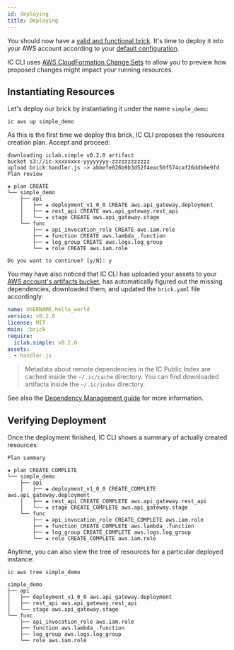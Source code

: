 ```yaml
---
id: deploying
title: Deploying
---
```


You should now have a [valid and functional brick](start-authoring.md).
It's time to deploy it into your AWS account according to your [default
configuration](start-installation.md).

IC CLI uses [AWS CloudFormation Change Sets][aws-changesets] to allow
you to preview how proposed changes might impact your running resources.

## Instantiating Resources

Let's deploy our brick by instantiating it under the name `simple_demo`:

```shell
ic aws up simple_demo
```

As this is the first time we deploy this brick, IC CLI proposes the
resources creation plan. Accept and proceed:

```
downloading iclab.simple v0.2.0 artifact
bucket s3://ic-xxxxxxxx-yyyyyyyy-zzzzzzzzzzzz
upload brick:handler.js -> abbefe026b9b3d52f4eac50f574caf26ddb9e9fd
Plan review

✚ plan CREATE
└── simple_demo
    ├── api
    │   ├── ✚ deployment_v1_0_0 CREATE aws.api_gateway.deployment
    │   ├── ✚ rest_api CREATE aws.api_gateway.rest_api
    │   └── ✚ stage CREATE aws.api_gateway.stage
    └── func
        ├── ✚ api_invocation_role CREATE aws.iam.role
        ├── ✚ function CREATE aws.lambda_.function
        ├── ✚ log_group CREATE aws.logs.log_group
        └── ✚ role CREATE aws.iam.role

Do you want to continue? [y/N]: y
```

You may have also noticed that IC CLI has uploaded your assets to your
[AWS account's artifacts bucket](start-installation.md#configuring-ic-cli),
has automatically figured out the missing dependencies, downloaded them,
and updated the `brick.yaml` file accordingly:

```yaml
name: USERNAME.hello_world
version: v0.1.0
license: MIT
main: :brick
require:
  iclab.simple: v0.2.0
assets:
  - handler.js
```

> Metadata about remote dependencies in the IC Public Index are cached
> inside the `~/.ic/cache` directory. You can find downloaded artifacts
> inside the `~/.ic/index` directory.

See also the [Dependency Management guide](guide-dependencies.md) for
more information.

## Verifying Deployment

Once the deployment finished, IC CLI shows a summary of actually created
resources:

```shell
Plan summary

✚ plan CREATE_COMPLETE
└── simple_demo
    ├── api
    │   ├── ✚ deployment_v1_0_0 CREATE_COMPLETE aws.api_gateway.deployment
    │   ├── ✚ rest_api CREATE_COMPLETE aws.api_gateway.rest_api
    │   └── ✚ stage CREATE_COMPLETE aws.api_gateway.stage
    └── func
        ├── ✚ api_invocation_role CREATE_COMPLETE aws.iam.role
        ├── ✚ function CREATE_COMPLETE aws.lambda_.function
        ├── ✚ log_group CREATE_COMPLETE aws.logs.log_group
        └── ✚ role CREATE_COMPLETE aws.iam.role
```

Anytime, you can also view the tree of resources for a particular
deployed instance:

```shell
ic aws tree simple_demo
```

```shell
simple_demo
├── api
│   ├── deployment_v1_0_0 aws.api_gateway.deployment
│   ├── rest_api aws.api_gateway.rest_api
│   └── stage aws.api_gateway.stage
└── func
    ├── api_invocation_role aws.iam.role
    ├── function aws.lambda_.function
    ├── log_group aws.logs.log_group
    └── role aws.iam.role
```

[aws-changesets]: https://docs.aws.amazon.com/AWSCloudFormation/latest/UserGuide/using-cfn-updating-stacks-changesets.html
